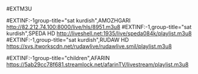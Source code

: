 
#EXTM3U

#EXTINF:-1group-title="sat kurdish",AMOZHGARI
http://82.212.74.100:8000/live/hls/8951.m3u8
#EXTINF:-1,group-title="sat kurdish",SPEDA HD
http://liveshell.net:1935/live/speda084k/playlist.m3u8
#EXTINF:-1,group-title="sat kurdish",RUDAW HD
https://svs.itworkscdn.net/rudawlive/rudawlive.smil/playlist.m3u8

#EXTINF:-1group-title="children",AFARIN 
https://5ab29cc78f681.streamlock.net/afarinTV/livestream/playlist.m3u8

